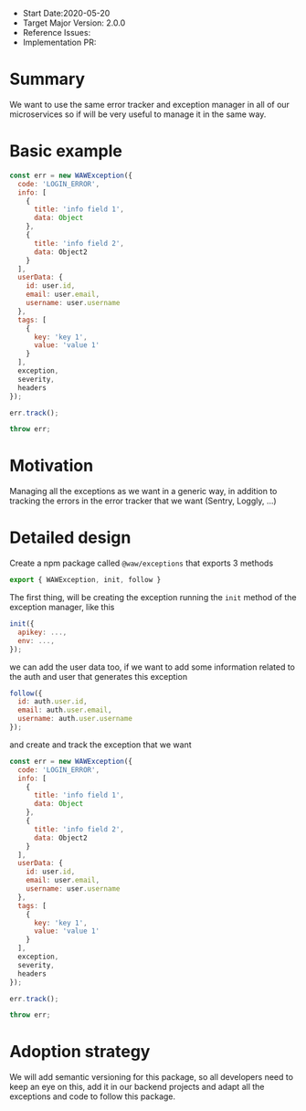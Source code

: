 - Start Date:2020-05-20
- Target Major Version: 2.0.0
- Reference Issues:
- Implementation PR:

# Summary

We want to use the same error tracker and exception manager in all of our microservices so if will be very useful to manage it in the same way.

# Basic example

```js
const err = new WAWException({
  code: 'LOGIN_ERROR',
  info: [
    {
      title: 'info field 1',
      data: Object
    },
    {
      title: 'info field 2',
      data: Object2
    }
  ],
  userData: {
    id: user.id,
    email: user.email,
    username: user.username
  },
  tags: [
    {
      key: 'key 1',
      value: 'value 1'
    }
  ],
  exception,
  severity,
  headers
});

err.track();

throw err;
```

# Motivation

Managing all the exceptions as we want in a generic way, in addition to tracking the errors in the error tracker that we want (Sentry, Loggly, ...)

# Detailed design

Create a npm package called `@waw/exceptions` that exports 3 methods

```js
export { WAWException, init, follow }
```

The first thing, will be creating the exception running the `init` method of the exception manager, like this

```js
init({
  apikey: ...,
  env: ...,
});
```

we can add the user data too, if we want to add some information related to the auth and user that generates this exception

```js
follow({
  id: auth.user.id,
  email: auth.user.email,
  username: auth.user.username
});
```

and create and track the exception that we want

```js
const err = new WAWException({
  code: 'LOGIN_ERROR',
  info: [
    {
      title: 'info field 1',
      data: Object
    },
    {
      title: 'info field 2',
      data: Object2
    }
  ],
  userData: {
    id: user.id,
    email: user.email,
    username: user.username
  },
  tags: [
    {
      key: 'key 1',
      value: 'value 1'
    }
  ],
  exception,
  severity,
  headers
});

err.track();

throw err;

```

# Adoption strategy

We will add semantic versioning for this package, so all developers need to keep an eye on this, add it in our backend projects and adapt all the exceptions and code to follow this package.
